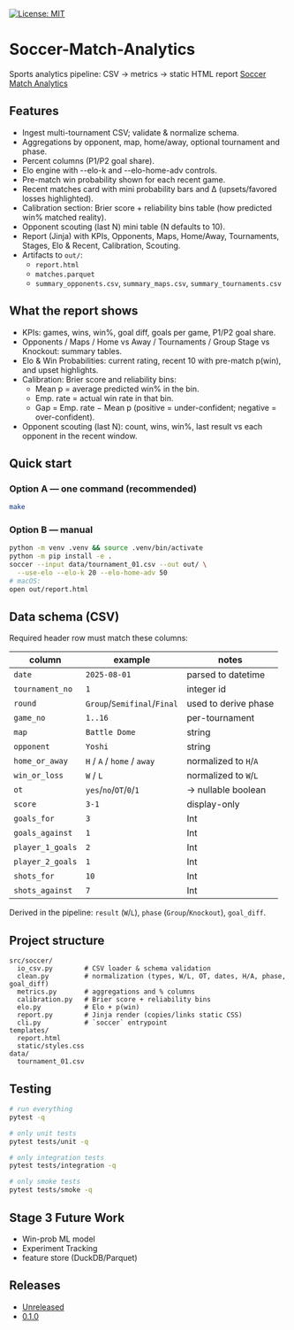 [![License: MIT](https://img.shields.io/badge/License-MIT-yellow.svg)](LICENSE)


# Soccer-Match-Analytics
Sports analytics pipeline: CSV → metrics → static HTML report
[Soccer Match Analytics](https://alex-gorman.github.io/Soccer-Match-Analytics/)


## Features
- Ingest multi-tournament CSV; validate & normalize schema.
- Aggregations by opponent, map, home/away, optional tournament and phase.
- Percent columns (P1/P2 goal share).
- Elo engine with --elo-k and --elo-home-adv controls.
- Pre-match win probability shown for each recent game.
- Recent matches card with mini probability bars and Δ (upsets/favored losses highlighted).
- Calibration section: Brier score + reliability bins table (how predicted win% matched reality).
- Opponent scouting (last N) mini table (N defaults to 10).
- Report (Jinja) with KPIs, Opponents, Maps, Home/Away, Tournaments, Stages, Elo & Recent, Calibration, Scouting.
- Artifacts to `out/`:
  - `report.html`
  - `matches.parquet`
  - `summary_opponents.csv`, `summary_maps.csv`, `summary_tournaments.csv`


## What the report shows
- KPIs: games, wins, win%, goal diff, goals per game, P1/P2 goal share.
- Opponents / Maps / Home vs Away / Tournaments / Group Stage vs Knockout: summary tables.
- Elo & Win Probabilities: current rating, recent 10 with pre-match p(win), and upset highlights.
- Calibration: Brier score and reliability bins:
  - Mean p = average predicted win% in the bin.
  - Emp. rate = actual win rate in that bin.
  - Gap = Emp. rate − Mean p (positive = under-confident; negative = over-confident).
- Opponent scouting (last N): count, wins, win%, last result vs each opponent in the recent window.


## Quick start

### Option A — one command (recommended)

```bash
make
```

### Option B — manual

```bash
python -m venv .venv && source .venv/bin/activate
python -m pip install -e .
soccer --input data/tournament_01.csv --out out/ \
  --use-elo --elo-k 20 --elo-home-adv 50
# macOS:
open out/report.html
```


## Data schema (CSV)

Required header row must match these columns:

| column              | example           | notes                                  |
|---------------------|-------------------|----------------------------------------|
| `date`              | `2025-08-01`      | parsed to datetime                     |
| `tournament_no`     | `1`               | integer id                             |
| `round`             | `Group`/`Semifinal`/`Final` | used to derive phase           |
| `game_no`           | `1..16`           | per-tournament                         |
| `map`               | `Battle Dome`     | string                                 |
| `opponent`          | `Yoshi`           | string                                 |
| `home_or_away`      | `H` / `A` / `home` / `away` | normalized to `H`/`A`          |
| `win_or_loss`       | `W` / `L`         | normalized to `W`/`L`                  |
| `ot`                | `yes`/`no`/`OT`/`0`/`1` | → nullable boolean                |
| `score`             | `3-1`             | display-only                           |
| `goals_for`         | `3`               | Int                                    |
| `goals_against`     | `1`               | Int                                    |
| `player_1_goals`    | `2`               | Int                                    |
| `player_2_goals`    | `1`               | Int                                    |
| `shots_for`         | `10`              | Int                                    |
| `shots_against`     | `7`               | Int                                    |

Derived in the pipeline: `result` (`W`/`L`), `phase` (`Group`/`Knockout`), `goal_diff`.



## Project structure
```
src/soccer/
  io_csv.py        # CSV loader & schema validation
  clean.py         # normalization (types, W/L, OT, dates, H/A, phase, goal_diff)
  metrics.py       # aggregations and % columns
  calibration.py   # Brier score + reliability bins
  elo.py           # Elo + p(win)
  report.py        # Jinja render (copies/links static CSS)
  cli.py           # `soccer` entrypoint
templates/
  report.html
  static/styles.css
data/
  tournament_01.csv
```

## Testing
```bash
# run everything
pytest -q

# only unit tests
pytest tests/unit -q

# only integration tests
pytest tests/integration -q

# only smoke tests
pytest tests/smoke -q
```


## Stage 3 Future Work
- Win-prob ML model
- Experiment Tracking
- feature store (DuckDB/Parquet)


## Releases
- [Unreleased](https://github.com/Alex-Gorman/Soccer-Match-Analytics/compare/v0.1.0...HEAD)
- [0.1.0](https://github.com/Alex-Gorman/Soccer-Match-Analytics/releases/tag/v0.1.0)





